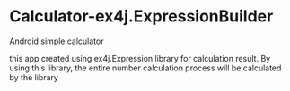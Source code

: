 # Calculator-ex4j.ExpressionBuilder
Android simple calculator

this app created using ex4j.Expression library for calculation result.
By using this library, the entire number calculation process will be calculated by the library
